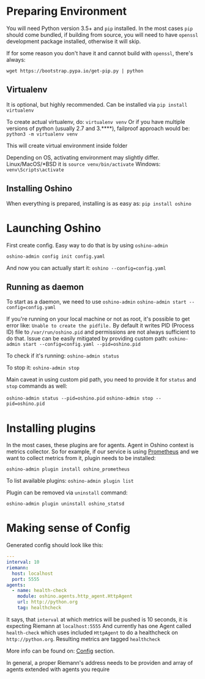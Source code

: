 Preparing Environment
======================
You will need Python version 3.5+ and `pip` installed.
In the most cases `pip` should come bundled, if building from source, you will need to have `openssl` development package installed, otherwise it will skip.

If for some reason you don't have it and cannot build with `openssl`, there's always:

`wget https://bootstrap.pypa.io/get-pip.py | python`

Virtualenv
----------
It is optional, but highly recommended. 
Can be installed via `pip install virtualenv`

To create actual virtualenv, do:
`virtualenv venv`
Or if you have multiple versions of python (usually 2.7 and 3.****), 
failproof approach would be:
`python3 -m virtualenv venv`

This will create virtual environment inside folder

Depending on OS, activating environment may slightly differ.
Linux/MacOS/*BSD it is `source venv/bin/activate`
Windows: `venv\Scripts\activate`

Installing Oshino
-----------------
When everything is prepared, installing is as easy as:
`pip install oshino`


Launching Oshino
================
First create config. Easy way to do that is by using `oshino-admin`

`oshino-admin config init config.yaml`

And now you can actually start it:
`oshino --config=config.yaml`

Running as daemon
------------------
To start as a daemon, we need to use `oshino-admin`
`oshino-admin start --config=config.yaml`

If you're running on your local machine or not as root, it's possible to get error like:
`Unable to create the pidfile.`
By default it writes PID (Process ID) file to `/var/run/oshino.pid` and permissions are not always sufficient to do that.
Issue can be easily mitigated by providing custom path:
`oshino-admin start --config=config.yaml --pid=oshino.pid`

To check if it's running:
`oshino-admin status`

To stop it:
`oshino-admin stop`

Main caveat in using custom pid path, you need to provide it for `status` and `stop` commands as well:

`oshino-admin status --pid=oshino.pid`
`oshino-admin stop --pid=oshino.pid`


Installing plugins
==================

In the most cases, these plugins are for agents. Agent in Oshino context is metrics collector.
So for example, if our service is using [Prometheus](https://prometheus.io/) and we want to collect metrics from it, 
plugin needs to be installed:

`oshino-admin plugin install oshino_prometheus`

To list available plugins:
`oshino-admin plugin list`

Plugin can be removed via `uninstall` command:

`oshino-admin plugin uninstall oshino_statsd`

Making sense of Config
=======================
Generated config should look like this:

```yaml
---
interval: 10
riemann:
  host: localhost
  port: 5555
agents:
  - name: health-check
    module: oshino.agents.http_agent.HttpAgent
    url: http://python.org
    tag: healthcheck
```

It says, that `interval` at which metrics will be pushed is 10 seconds,
it is expecting Riemann at `localhost:5555`
And currently has one Agent called `health-check` which uses included `HttpAgent`
to do a healthcheck on `http://python.org`. Resulting metrics are tagged `healthcheck`

More info can be found on: [Config](config.md) section.

In general, a proper Riemann's address needs to be providen and array of agents extended
with agents you require
